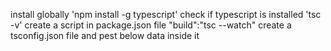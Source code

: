 

install globally 'npm install -g typescript'
check if typescript is installed 'tsc -v'
create a script in package.json file "build":"tsc --watch"
create a tsconfig.json file and pest below data inside it